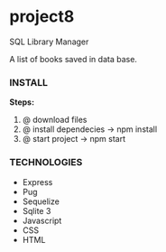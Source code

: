 # project8
 SQL Library Manager
 

A list of books saved in data base. 

### INSTALL ###
<b>Steps:</b> <br />
<ol>
 <li>@ download files</li>
 <li>@ install dependecies -> npm install </li>
 <li>@ start project -> npm start </li>
</ol>


### TECHNOLOGIES
<ul>
  <li>Express</li>
  <li>Pug</li>
  <li>Sequelize</li>
  <li>Sqlite 3</li>
  <li>Javascript</li>
  <li>CSS</li>
  <li>HTML</li>
</ul>
